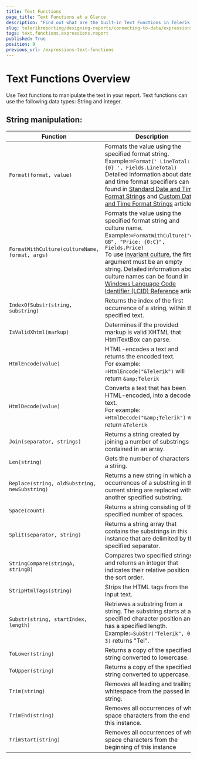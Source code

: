 ```yaml
---
title: Text Functions
page_title: Text Functions at a Glance
description: "Find out what are the built-in Text Functions in Telerik Reporting and how to use them in expressions in reports."
slug: telerikreporting/designing-reports/connecting-to-data/expressions/expressions-reference/functions/text-functions
tags: text,functions,expressions,report
published: True
position: 9
previous_url: /expressions-text-functions
---
```

<style>
table th:first-of-type {
	width: 40%;
}
table th:nth-of-type(2) {
	width: 60%;
}
</style>

# Text Functions Overview

Use Text functions to manipulate the text in your report. Text functions can use the following data types: String and Integer.

## String manipulation:

| Function | Description |
| ------ | ------ |
| `Format(format, value)` |Formats the value using the specified format string. <br/>Example:`=Format(' LineTotal: {0} ', Fields.LineTotal)`<br/>Detailed information about date and time format specifiers can be found in [Standard Date and Time Format Strings](https://docs.microsoft.com/en-us/dotnet/standard/base-types/standard-date-and-time-format-strings) and [Custom Date and Time Format Strings](https://docs.microsoft.com/en-us/dotnet/standard/base-types/custom-date-and-time-format-strings) articles.|
| `FormatWithCulture(cultureName, format, args)` |Formats the value using the specified format string and culture name. <br/>Example:`=FormatWithCulture("en-GB", "Price: {0:C}", Fields.Price)`<br/>To use [invariant culture](https://docs.microsoft.com/en-us/dotnet/api/system.globalization.cultureinfo.invariantculture?view=netframework-4.7.2#System_Globalization_CultureInfo_InvariantCulture), the first argument must be an empty string. Detailed information about culture names can be found in [Windows Language Code Identifier (LCID) Reference](https://msdn.microsoft.com/en-us/library/cc233982.aspx) article.|
| `IndexOfSubstr(string, substring)` |Returns the index of the first occurrence of a string, within the specified text.|
| `IsValidXhtml(markup)` |Determines if the provided markup is valid XHTML that HtmlTextBox can parse.|
| `HtmlEncode(value)` |HTML-encodes a text and returns the encoded text.<br/> For example: `=HtmlEncode("&Telerik")` will return `&amp;Telerik`|
| `HtmlDecode(value)` |Converts a text that has been HTML-encoded, into a decoded text.<br/> For example: `=HtmlDecode("&amp;Telerik")` will return `&Telerik`|
| `Join(separator, strings)` |Returns a string created by joining a number of substrings contained in an array.|
| `Len(string)` |Gets the number of characters in a string.|
| `Replace(string, oldSubstring, newSubstring)` |Returns a new string in which all occurrences of a substring in the current string are replaced with another specified substring.|
| `Space(count)` |Returns a string consisting of the specified number of spaces.|
| `Split(separator, string)` |Returns a string array that contains the substrings in this instance that are delimited by the specified separator.|
| `StringCompare(stringA, stringB)` |Compares two specified strings and returns an integer that indicates their relative position in the sort order.|
| `StripHtmlTags(string)` |Strips the HTML tags from the input text.|
| `Substr(string, startIndex, length)` |Retrieves a substring from a string. The substring starts at a specified character position and has a specified length. <br/>Example:`=SubStr("Telerik", 0, 3)` returns "Tel".|
| `ToLower(string)` |Returns a copy of the specified string converted to lowercase.|
| `ToUpper(string)` |Returns a copy of the specified string converted to uppercase.|
| `Trim(string)` |Removes all leading and trailing whitespace from the passed in string.|
| `TrimEnd(string)` |Removes all occurrences of white space characters from the end of this instance.|
| `TrimStart(string)` |Removes all occurrences of white space characters from the beginning of this instance|
